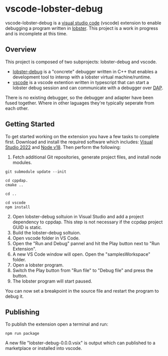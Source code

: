 # vscode-lobster-debug

vscode-lobster-debug is a [visual studio code](https://code.visualstudio.com/Docs/editor/debugging) (vscode) extension to enable debugging a program written in [lobster](https://strlen.com/lobster/). This project is a work in progress and is incomplete at this time.

## Overview

This project is composed of two subprojects: lobster-debug and vscode. 

* [lobster-debug](lobster-debug) is a "concrete" debugger written in C++ that enables a development tool to interop with a lobster virtual machine/runtime. 
* [vscode](vscode) is a vscode extention written in typescript that can start a lobster debug session and can communicate with a debugger over [DAP](https://microsoft.github.io/debug-adapter-protocol/overview).

There is no existing debugger, so the debugger and adapter have been fused together. Where in other laguages they're typically seperate from each other.

## Getting Started
To get started working on the extension you have a few tasks to complete first. Download and install the required software which includes: [Visual Studio 2022](https://visualstudio.microsoft.com/) and [Node v18](https://nodejs.org/en/download). Then perform the following:

1. Fetch additional Git repositories, generate project files, and install node modules.

```
git submodule update --init

cd cppdap.
cmake ..

cd ..

cd vscode
npm install
```

2. Open lobster-debug soltuion in Visual Studio and add a project dependency to cppdap. This step is not necessary if the ccpdap project GUID is static.
3. Build the lobster-debug soltuion.
4. Open vscode folder in VS Code.
5. Open the "Run and Debug" pannel and hit the Play button next to "Run Extension".
6. A new VS Code window will open. Open the "samplesWorkspace" folder.
7. Open a lobster program.
8. Switch the Play button from "Run file" to "Debug file" and press the button.
9. The lobster program will start paused.

You can now set a breakpoint in the source file and restart the program to debug it.

## Publishing

To publish the extension open a terminal and run:

```
npm run package
```

A new file "lobster-debug-0.0.0.vsix" is output which can published to a marketplace or installed into vscode.

